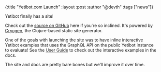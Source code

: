 {:title "Yetibot.com Launch"
 :layout :post
 :author "@devth"
 :tags  ["news"]}

Yetibot finally has a site!

Check out the [source on GitHub](https://github.com/yetibot/yetibot.github.io)
here if you're so inclined. It's powered by [Cryogen](http://cryogenweb.org/),
the Clojure-based static site generator.

One of the goals with launching the site was to have inline interactive Yetibot
examples that uses the GraphQL API on the public Yetibot instance to evaluate!
See the [User Guide](/user-guide) to check out the interactive examples in the
docs.

The site and docs are pretty bare bones but we'll improve it over time.
